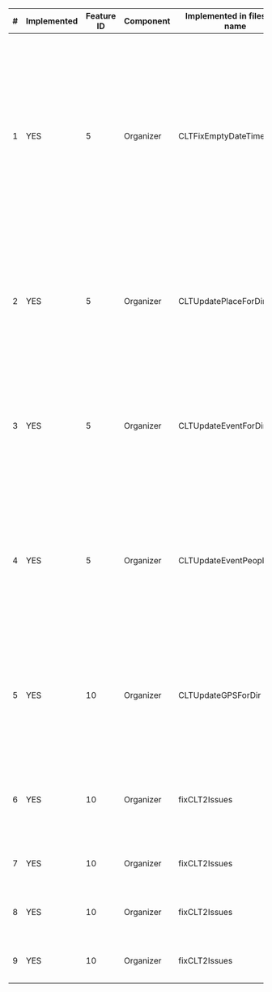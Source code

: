 | # | Implemented | Feature ID | Component    | Implemented in files with name | Description |
| - | ------------| -----------|--------------|--------------------------------|------------ |
| 1 |  YES        | 5          | Organizer    | CLTFixEmptyDateTime            | The system shall be able to enrich/fix the multimedia metadata for the "date/time" attribute if this attribute is set up in the configuration. If by configuration it is allowed to use the Modification File time - it shall use it. |
| 2 |  YES        | 5          | Organizer    | CLTUpdatePlaceForDir           | The system shall be able to enrich/fix the multimedia metadata for the "Place" attribute if this attribute is set up in the configuration. |
| 3 |  YES        | 5          | Organizer    | CLTUpdateEventForDir           | The system shall be able to enrich/fix the multimedia metadata for the "Event" attribute  if this attribute is set up in the configuration. |
| 4 |  YES        | 5          | Organizer    | CLTUpdateEventPeopleForDir     | The system shall be able to enrich/fix the multimedia metadata for the "Event Reason People" attribute  if this attribute is set up in the configuration. |
| 5 |  YES        | 10         | Organizer    | CLTUpdateGPSForDir             | The system shall provide a possibility to update the multimedia metadata with GEO possition when the content is already in the photo album. |
| 6 |  YES        | 10         | Organizer    | fixCLT2Issues                  | The system shall fix mismatch beetwen file name as time and exif date-time taken |
| 7 |  YES        | 10         | Organizer    | fixCLT2Issues                  | The system shall fix empty device exif metadata |
| 8 |  YES        | 10         | Organizer    | fixCLT2Issues                  | The system shall fix empty exif date-time taken | 
| 9 |  YES        | 10         | Organizer    | fixCLT2Issues                  | The system shall fix not existing (in DB) device id |